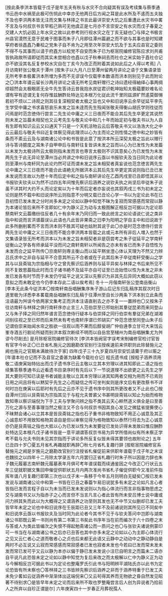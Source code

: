 <!-- { "loadSidebar": true } -->
[按此条李洪本皆载于戊子是年五夫有秋与水灾不合向疑其有误及考续集与蔡季通书云邑中水祸至此极可伤悯此中幸亦无他两日后方闻之耳是此水所及不逺而五夫独不及也李洪两本皆无注而文集与林择之书言此最详崇安大饥之后重遭此水灾书中畧不言及与何叔京书言早稻己熟可无他虞正是七月亦不言崇安之有水灾而戊子春夏之交建人大饥必因上年水灾之故以此参考则行视水灾之在丁亥无疑也〇与择之书极言州县官漠然无意于民难于图事而朱子八月即往潭州葢避之而不欲与其事也是时知建寜府者徐嚞嚞乃秦桧之党朱子自不肯为之用至次年崇安大饥及于五夫应县官之委则不得不与其事而以请于府嚞方以桧党不自安而朱子已为枢宻院编修官陈应求刘共甫皆执政故所请即従而其实未尝相合也嚞以戊子秋奉祠去而社仓之米实始于嚞社仓记亦不欲没其名反复参校水灾自在丁亥今为改正而附着其说如此后之人得以考焉]
八月访南轩张公敬夫于潭州
[按朱子以九月八日至潭州留两月讲论之语于文集语录皆无所考李本极畧洪本所増为多而不无谬误今仅载李本数语而洪本则别见于此而附论之〇洪本年谱云留长沙两月讲论之语无所考见南轩赠行之诗曰遗经得紬绎心事两绸缪超然会太极眼厎无全牛先生答诗云昔我抱氷炭従君识乾坤始知太极藴要妙难名论谓有寜有迹谓无复何存惟兹酬酢处特达见本根万化従此流千里同兹源旷然逺莫御愓若初不烦以二诗观之则其往复深相契者太极之旨也又中和旧说序云余早従延平李先生学受中庸之书求喜怒哀乐未发之旨未逹而先生殁闻张敬夫得衡山胡氏学则徃従而问焉是时范念徳侍行尝言二先生论中庸之义三日夜而不能合其后先生卒更定其说然则未发之旨葢未相契也又云考先生与敬夫论中和几十年而始定初与敬夫书以为人自有生即有知识云云又曰通天下只是一个天机活物云云后答敬夫书又以浩浩大化之中云云最后与敬夫书曰近复体察见得此理须以心为主而论之则性情之徳中和之妙皆有条而不紊云云及与湖南诸公论中和书皆是此意了按洪本所云深契太极之旨此以赠行诗与答诗臆度之耳朱子自甲申后与南轩往复皆讲未发之旨而以心为已发性为未发葢以未发为太极诗所云太极则指未发而言也専言太极则不识其意矣心为已发性为未发两先生于此无异论至潭州当必共讲之中和旧说序云亟以书报钦夫及当日同为此论者则至潭州与南轩同为此论灼然可证而谓未发之旨未相契者真妄说也范念徳言两先生论中庸之义三日夜而不能合此语絶无所据洪本云其后先生卒更定其说则指已丑已发未发说而言故以为厯十年而后定中和之指与南轩讲论在乙酉丙戌至已丑即悟其非以书报钦夫钦夫以为然不过四五年间惟先察识后涵养之说钦夫执之尚坚后卒従朱子说虽不详其时大约不乆而论定矣以为十年而后定者亦妄说也其叙丙戌三书为初未定之论则是然不载中和旧说序所云则指意不分明又载已丑论心学一书以为定论此书在已丑初悟已发未发之分时尚多未定之论如以静中知觉不昧为复寂而常感感而常寂以静为本诸论皆后来所不言即如仁中为静义正为动与太极图解正相反岂可据以为定论耶祭南轩文云葢缴纷往反者几十有余年末乃同归而一致此统言之如论语说仁说之类非指中和说而言洪谱葢误认此语也凡此皆非果斋之旧李为阳明之学自主中和旧说故于此多所删削畧而不言而洪本则不胜其可疑也姑附其说于此〇亦是时范念徳侍行尝言两先生论中庸之义三日夜而不能合李洪两本皆载之此或元本所有非后人増入也然于文集语录皆无所考而洪本以为未发之旨未相契者非是窃尝考之朱子従延平之学南轩従衡山之学各有师承延平没而问之南轩南轩以所闻告之亦未有省已而朱子自悟性为未发而合之延平所传〇京南轩则専主衡山而以延平黙坐澄心体认天理为不然又力辨吕氏求中之非自与延平不合意其所云不合者或在于此其后朱子卒従南轩受衡山之学其与以艮斋铭为宗指相与守之曾先察识后涵养则与延平异矣与林择之书后来所见不同不复致思葢指此时而戊子诸书絶不及延平亦自可证至已丑始悟以性为未发之非未发已发各有时节而于未发仍守延平之说又深以先察识为非其先后异同大概如此窃以意拟之而未敢定也今仍李本存此二语以俟考焉]
冬十一月偕南轩张公登南岳衡山
[李本无此条今従洪本〇按南轩南岳唱酬集序朱子游山后记东归乱稿序其叙次时日道里极为详悉李本畧载南岳唱酬东归乱稿于往潭州至自长沙两条下洪本别立此条而注语最为舛误今依两家文集考正而洪本注语直削去之亦不复一一置辨也〇又按朱子往访南轩与林择之俱行南轩序亦止言三人范伯崇至已夘始别其羣従昆弟而来同登山又与朱子择之同归然年谱言范念徳侍行疑本与伯崇择之同行伯崇有羣従兄弟在湖湘间别往视之至已夘而后来然未有考也南轩序谓已夘胡实广仲范念徳至同登山朱子后记谓伯崇来始闻水帘之胜欲一往观以雨不果而后醇叟胡广仲伯逄季立甘可大来饯云峯寺酒五行剧论所疑而别洪本叙次断续不明而以自岳宫至槠州为南岳唱酬集尤为舛谬今尽削去]
是月除枢宻院编修官待次
[李洪本皆阙官字误考宋制编修官检讨官皆有官字今补正〇已丑省札施元之因磨勘改官别行注授疾速前来供职则此除替施元之阙也施元之官期未满故待次于家]
四年戊子三十九岁夏四月崇安饥请粟于府以赈之
[年谱本社仓记而不及县官之委甚为缺畧今载社仓记]
程氏遗书成
[按程子涵养须用敬二语庚寅始特拈出而戊子遗书序已云主敬以立其本穷理以进其知即此二语之指也续集答蔡季通书云近看遗书目录序时有先后以下一节说道理不出欲更之云先生之学其大要则可知已读是书者诚能主敬以立其本穷理以进其知两者交相为用而不已焉则日用之间且将有以黙契乎先生之心而疑信之传可坐判矣则是序文后有更改蔡书不详何时岂在庚寅以后耶时有先后之云亦不见于遗书序中则其所更改者又不止此也〇按自潭州归后以艮斋铭为宗指其见于与程允夫曽裘父书甚明艮斋铭以知止为始而格物致知専以察识端倪为下手工夫与学聚问辨之指不类其云天心粹然道义俱全是曰至善万化之源与至善事理当然之极注又不合与何叔京书因其良心发见之微猛省提撕使心不昧黙会诸心以立其本是皆艮斋铭之指也石子重书非格物致知不用正心诚意及其正心诚意却不用致知格物其语自是但以审察见得为格物致知以泰然行将去为正心诚意亦仍是艮斋铭之指也大抵以心为已发以性为未发要従已发处识得未发故曰惟应酬酢处特达见本根凡戊子诸书皆是一意平湖谓答叔京书易为异学所借尚似有所未察正学考不载与允夫书则未见其宗指而于讲论多所反复似皆未得其要领也故附论之]
五年已丑四十岁〇夏五月省札再趣就职再辞〇秋七月省札复趣行辞
[按枢宻院编修官系替施元之阙是岁施元之磨勘改官别行注授省札催促前来供职年谱载于戊子年之末误也魏掞之以四年十二月除太学录五年六月罢归正省札趣行时朱子所以因是力辞也朱子魏元履墓志南轩魏元履墓表年月俱可考年谱误载而续通鉴因之今改正〇行状云五年三促就职据文集回申催促供职状五月内两次准尚书省札子催促供职今又准前件指挥年谱八月复趣行即第三次也以戊子末一条移于今年五月则明白无疑矣〇按已发未发说与湖南诸公论中和第一书皆在已丑之春葢乍易旧说犹多有未定之论如凡言心者皆指已发而言程子自以为未当而已发未发说则以为指心体流行而言非指事物思虑之交与湖南书又以为指赤子之心而言但不当言凡言心者此皆有所未安吕博士说中庸或问力辨其失而此以为大概得之又谓涵养之功至则其发也无不中节又似删却已发工夫皆早年未定之论也中和旧说序在壬辰距已丑又三年不及前诸说则其所见已不同矣中和旧说序云亟以书报钦夫及当时同为此论者今其书不见于与钦夫答问中岂即与湖南诸公书耶既云第一书则尚有第二书第三书矣此书序年当在前而编次于六十四卷之末与答或人为类此皆编次之失恨不得起勉斋诸公而一质问之也〇与张钦夫诸说例蒙印可一书当在与湖南诸公书之后亦已丑答也其中亦多未定之论如以心为主即心体流行之见又云仁者心之道而敬者心之贞也后来都无此语又云静中之动动中之静动静自是两时不必互说又云寂而常感感而常寂感者已发也寂者未发也今若曰已发而常未发未发而常已发可乎又云以静为本亦以偏于静已发未发说小注巳自明言之而篇未二语亦自平说凡此恐皆未定之论如以静中知觉为复后来改之而太极解以仁中为静义正为动与今解相反岂可据此书以为定论也整庵罗氏引此书与阳明辨平湖陆氏亦以此书为定论恐皆有所未察也〇答林择之三书皆辨先察识后涵养之非而于涵养特重于巳发工夫未免少畧如云従涵养中渐渐体出这端倪来〇又云茍得其养而无物欲之昏自然发见昭著不待别求〇是皆早年未定之论而后来所不取也罗整庵尝言后人创为异说者乃拾前人之所弃以自珍正谓是尔]
六年庚寅四十一岁春正月葬祝孺人
